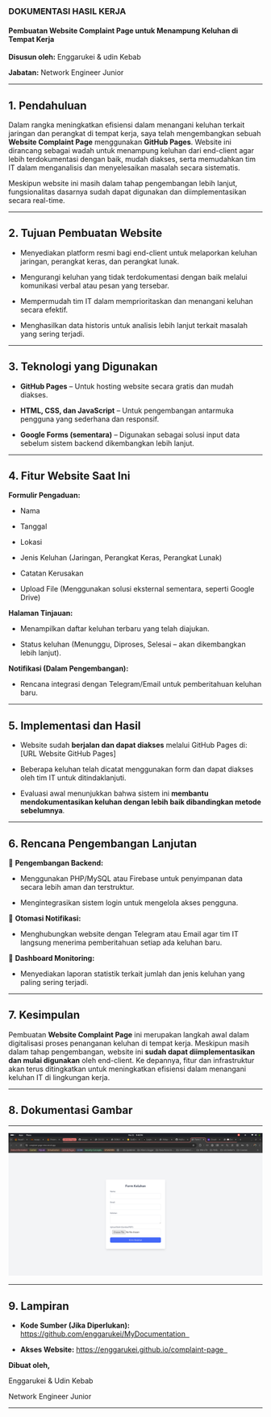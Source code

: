 ### **DOKUMENTASI HASIL KERJA**  

#### **Pembuatan Website Complaint Page untuk Menampung Keluhan di Tempat Kerja**  

**Disusun oleh:** Enggarukei & udin Kebab

**Jabatan:** Network Engineer Junior  
  

---
## **1. Pendahuluan**  

Dalam rangka meningkatkan efisiensi dalam menangani keluhan terkait jaringan dan perangkat di tempat kerja, saya telah mengembangkan sebuah **Website Complaint Page** menggunakan **GitHub Pages**. Website ini dirancang sebagai wadah untuk menampung keluhan dari end-client agar lebih terdokumentasi dengan baik, mudah diakses, serta memudahkan tim IT dalam menganalisis dan menyelesaikan masalah secara sistematis.  

  

Meskipun website ini masih dalam tahap pengembangan lebih lanjut, fungsionalitas dasarnya sudah dapat digunakan dan diimplementasikan secara real-time.  

---
## **2. Tujuan Pembuatan Website**  

- Menyediakan platform resmi bagi end-client untuk melaporkan keluhan jaringan, perangkat keras, dan perangkat lunak.  

- Mengurangi keluhan yang tidak terdokumentasi dengan baik melalui komunikasi verbal atau pesan yang tersebar.  

- Mempermudah tim IT dalam memprioritaskan dan menangani keluhan secara efektif.  

- Menghasilkan data historis untuk analisis lebih lanjut terkait masalah yang sering terjadi.  

---

## **3. Teknologi yang Digunakan**  

- **GitHub Pages** – Untuk hosting website secara gratis dan mudah diakses.  

- **HTML, CSS, dan JavaScript** – Untuk pengembangan antarmuka pengguna yang sederhana dan responsif.  

- **Google Forms (sementara)** – Digunakan sebagai solusi input data sebelum sistem backend dikembangkan lebih lanjut.  

---

## **4. Fitur Website Saat Ini**  

**Formulir Pengaduan:**  

- Nama  

- Tanggal  

- Lokasi  

- Jenis Keluhan (Jaringan, Perangkat Keras, Perangkat Lunak)  

- Catatan Kerusakan  

- Upload File (Menggunakan solusi eksternal sementara, seperti Google Drive)  

  
**Halaman Tinjauan:**  

- Menampilkan daftar keluhan terbaru yang telah diajukan.  

- Status keluhan (Menunggu, Diproses, Selesai – akan dikembangkan lebih lanjut).  

  
**Notifikasi (Dalam Pengembangan):**  

- Rencana integrasi dengan Telegram/Email untuk pemberitahuan keluhan baru.  

---
## **5. Implementasi dan Hasil**  

- Website sudah **berjalan dan dapat diakses** melalui GitHub Pages di: [URL Website GitHub Pages]  

- Beberapa keluhan telah dicatat menggunakan form dan dapat diakses oleh tim IT untuk ditindaklanjuti.  

- Evaluasi awal menunjukkan bahwa sistem ini **membantu mendokumentasikan keluhan dengan lebih baik dibandingkan metode sebelumnya**.  

---
## **6. Rencana Pengembangan Lanjutan**  

🔹 **Pengembangan Backend:**  

- Menggunakan PHP/MySQL atau Firebase untuk penyimpanan data secara lebih aman dan terstruktur.  

- Mengintegrasikan sistem login untuk mengelola akses pengguna.  

🔹 **Otomasi Notifikasi:**  

- Menghubungkan website dengan Telegram atau Email agar tim IT langsung menerima pemberitahuan setiap ada keluhan baru.  

🔹 **Dashboard Monitoring:**  

- Menyediakan laporan statistik terkait jumlah dan jenis keluhan yang paling sering terjadi.  

---
## **7. Kesimpulan**  

Pembuatan **Website Complaint Page** ini merupakan langkah awal dalam digitalisasi proses penanganan keluhan di tempat kerja. Meskipun masih dalam tahap pengembangan, website ini **sudah dapat diimplementasikan dan mulai digunakan** oleh end-client. Ke depannya, fitur dan infrastruktur akan terus ditingkatkan untuk meningkatkan efisiensi dalam menangani keluhan IT di lingkungan kerja.  

---
## **8. Dokumentasi Gambar**  

---

![Screenshoot](/img/Screenshot%20From%202025-03-21%2021-48-09.png)


---
## **9. Lampiran**  

- **Kode Sumber (Jika Diperlukan):** https://github.com/enggarukei/MyDocumentation  

- **Akses Website:** https://enggarukei.github.io/complaint-page  


**Dibuat oleh,**  

Enggarukei & Udin Kebab

Network Engineer Junior  

---
